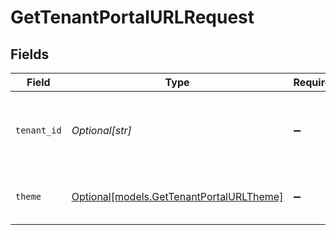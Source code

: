 # GetTenantPortalURLRequest


## Fields

| Field                                                                            | Type                                                                             | Required                                                                         | Description                                                                      |
| -------------------------------------------------------------------------------- | -------------------------------------------------------------------------------- | -------------------------------------------------------------------------------- | -------------------------------------------------------------------------------- |
| `tenant_id`                                                                      | *Optional[str]*                                                                  | :heavy_minus_sign:                                                               | The ID of the tenant. Required when using AdminApiKey authentication.            |
| `theme`                                                                          | [Optional[models.GetTenantPortalURLTheme]](../models/gettenantportalurltheme.md) | :heavy_minus_sign:                                                               | Optional theme preference for the portal.                                        |
